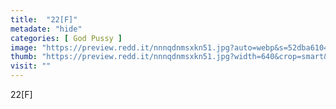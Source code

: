 ```yaml
---
title:  "22[F]"
metadate: "hide"
categories: [ God Pussy ]
image: "https://preview.redd.it/nnnqdnmsxkn51.jpg?auto=webp&s=52dba6104b09470b0b0abde703823c07b43d10d9"
thumb: "https://preview.redd.it/nnnqdnmsxkn51.jpg?width=640&crop=smart&auto=webp&s=b94b31fda12c6b4df0d392dfe089405edd503cd1"
visit: ""
---
```

22[F]
